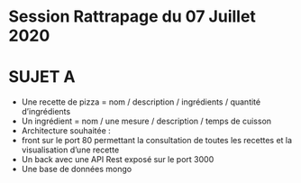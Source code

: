# Session Rattrapage du 07 Juillet 2020

# SUJET A

- Une recette de pizza = nom / description / ingrédients / quantité d’ingrédients
- Un ingrédient = nom / une mesure / description / temps de cuisson
- Architecture souhaitée :
- front sur le port 80 permettant la consultation de toutes les recettes et la visualisation d’une recette
- Un back avec une API Rest exposé sur le port 3000
- Une base de données mongo
